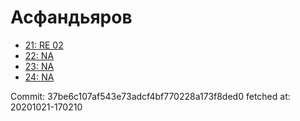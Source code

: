 # Асфандьяров
- [21: RE 02](21.md)
- [22: NA](22.md)
- [23: NA](23.md)
- [24: NA](24.md)

Commit: 37be6c107af543e73adcf4bf770228a173f8ded0
 fetched at: 20201021-170210
